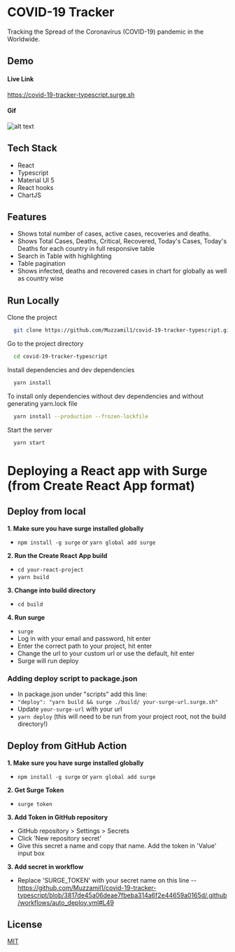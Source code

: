 
# COVID-19 Tracker

Tracking the Spread of the Coronavirus (COVID-19) pandemic in the Worldwide.
## Demo

#### Live Link
https://covid-19-tracker-typescript.surge.sh


#### Gif
![alt text](https://github.com/Muzzamil1/covid-19-tracker-typescript/blob/main/demo/demo.gif?raw=true)

## Tech Stack

- React
- Typescript
- Material UI 5
- React hooks
- ChartJS
  
## Features

- Shows total number of cases, active cases, recoveries and deaths.
- Shows Total Cases, Deaths, Critical, Recovered, Today's Cases, Today's Deaths for each country in full responsive table 
- Search in Table with highlighting 
- Table pagination 
- Shows infected, deaths and recovered cases in chart for globally as well as country wise
## Run Locally

Clone the project

```bash
  git clone https://github.com/Muzzamil1/covid-19-tracker-typescript.git
```

Go to the project directory

```bash
  cd covid-19-tracker-typescript
```

Install dependencies and dev dependencies

```bash
  yarn install
```

To install only dependencies without dev dependencies and without generating yarn.lock file

```bash
  yarn install --production --frozen-lockfile
```

Start the server

```bash
  yarn start
```

  # Deploying a React app with Surge (from Create React App format)

## Deploy from local

**1. Make sure you have surge installed globally**

- `npm install -g surge` or `yarn global add surge`

**2. Run the Create React App build**

- `cd your-react-project`
- `yarn build`

**3. Change into build directory**

- `cd build`

**4. Run surge**
 
 - `surge`
 - Log in with your email and password, hit enter
 - Enter the correct path to your project, hit enter
 - Change the url to your custom url or use the default, hit enter
 - Surge will run deploy

### Adding deploy script to package.json

- In package.json under "scripts" add this line:
- `"deploy": "yarn build && surge ./build/ your-surge-url.surge.sh"`
- Update `your-surge-url` with your url
- `yarn deploy` (this will need to be run from your project root, not the build directory!)

## Deploy from GitHub Action

**1. Make sure you have surge installed globally**

- `npm install -g surge` or `yarn global add surge`


**2. Get Surge Token**
 - `surge token`

 **3. Add Token in GitHub repository**
  - GitHub repository > Settings > Secrets 
  - Click 'New repository secret'
  - Give this secret a name and copy that name. Add the token in 'Value' input box

 **3. Add secret in workflow**
 - Replace 'SURGE_TOKEN' with your secret name on this line -- https://github.com/Muzzamil1/covid-19-tracker-typescript/blob/3817de45a06deae7fbeba314a6f2e44659a0165d/.github/workflows/auto_deploy.yml#L49
## License

[MIT](https://choosealicense.com/licenses/mit/)

  